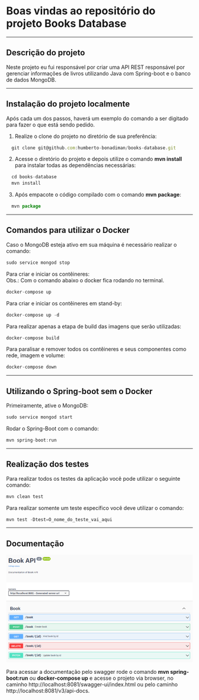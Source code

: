 # Boas vindas ao repositório do projeto Books Database

---

## Descrição do projeto

Neste projeto eu fui responsável por criar uma API REST responsável por gerenciar informações de livros utilizando Java com Spring-boot e o banco de dados MongoDB.

---

## Instalação do projeto localmente

Após cada um dos passos, haverá um exemplo do comando a ser digitado para fazer o que está sendo pedido.

1. Realize o clone do projeto no diretório de sua preferência:
```javascript
  git clone git@github.com:humberto-bonadiman/books-database.git
```

2. Acesse o diretório do projeto e depois utilize o comando **mvn install** para instalar todas as dependências necessárias:
```javascript
  cd books-database
  mvn install
```

3. Após empacote o código compilado com o comando **mvn package**:
```javascript
  mvn package
```

---

## Comandos para utilizar o Docker

Caso o MongoDB esteja ativo em sua máquina é necessário realizar o comando:
```javascript
sudo service mongod stop
```

Para criar e iniciar os contêineres:
</br>
Obs.: Com o comando abaixo o docker fica rodando no terminal.
```javascript
docker-compose up
```

Para criar e iniciar os contêineres em stand-by:
```javascript
docker-compose up -d
```

Para realizar apenas a etapa de build das imagens que serão utilizadas:
```javascript
docker-compose build
```

Para paralisar e remover todos os contêineres e seus componentes como rede, imagem e volume:
```javascript
docker-compose down
```
---

## Utilizando o Spring-boot sem o Docker

Primeiramente, ative o MongoDB:
```javascript
sudo service mongod start
```

Rodar o Spring-Boot com o comando:
```javascript
mvn spring-boot:run
```

---

## Realização dos testes

Para realizar todos os testes da aplicação você pode utilizar o seguinte comando:
```javascript
mvn clean test
```

Para realizar somente um teste específico você deve utilizar o comando:
```javascript
mvn test -Dtest=O_nome_do_teste_vai_aqui
```

---

## Documentação

![Documentação Swagger](swagger_books.png)

Para acessar a documentação pelo swagger rode o comando **mvn spring-boot:run** ou **docker-compose up** e acesse o projeto via browser, no caminho http://localhost:8081/swagger-ui/index.html ou pelo caminho http://localhost:8081/v3/api-docs.
